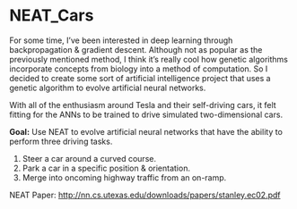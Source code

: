# NEAT_Cars
    
  For some time, I’ve been interested in deep learning through backpropagation & gradient descent. Although not as popular as the previously mentioned method, I think it’s really cool how  genetic algorithms incorporate concepts from biology into a method of computation. So I decided to create some sort of artificial intelligence project that uses a genetic algorithm to evolve artificial neural networks.

  With all of the enthusiasm around Tesla and their self-driving cars, it felt fitting for the ANNs to be trained to drive simulated two-dimensional cars.


**Goal:** Use NEAT to evolve artificial neural networks that have the ability to perform three driving tasks.
1. Steer a car around a curved course.
2. Park a car in a specific position & orientation.
3. Merge into oncoming highway traffic from an on-ramp.


NEAT Paper: http://nn.cs.utexas.edu/downloads/papers/stanley.ec02.pdf
